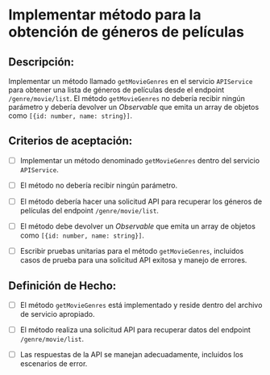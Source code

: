 # Implementar método para la obtención de géneros de películas

## Descripción:

Implementar un método llamado `getMovieGenres` en el servicio `APIService` para obtener una lista de géneros de películas desde el endpoint `/genre/movie/list`. El método `getMovieGenres` no debería recibir ningún parámetro y debería devolver un _Observable_ que emita un array de objetos como `[{id: number, name: string}]`.

## Criterios de aceptación:

- [ ] Implementar un método denominado `getMovieGenres` dentro del servicio `APIService`.

- [ ] El método no debería recibir ningún parámetro.

- [ ] El método debería hacer una solicitud API para recuperar los géneros de películas del endpoint `/genre/movie/list`.

- [ ] El método debe devolver un _Observable_ que emita un array de objetos como `[{id: number, name: string}]`.

- [ ] Escribir pruebas unitarias para el método `getMovieGenres`, incluidos casos de prueba para una solicitud API exitosa y manejo de errores.

## Definición de Hecho:

- [ ] El método `getMovieGenres` está implementado y reside dentro del archivo de servicio apropiado.

- [ ] El método realiza una solicitud API para recuperar datos del endpoint `/genre/movie/list`.

- [ ] Las respuestas de la API se manejan adecuadamente, incluidos los escenarios de error.

